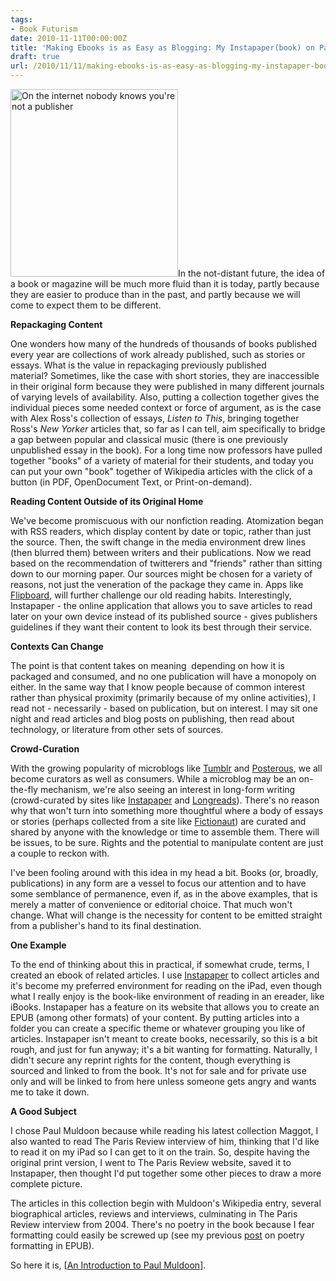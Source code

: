 ```yaml
---
tags:
- Book Futurism
date: 2010-11-11T00:00:00Z
title: 'Making Ebooks is as Easy as Blogging: My Instapaper(book) on Paul Muldoon' 
draft: true
url: /2010/11/11/making-ebooks-is-as-easy-as-blogging-my-instapaper-book-on-paul-muldoon/
---
```


<a href="/assets/img/uploads/2012/05/Internet_dog_pub-268x3001.jpg"><img class="alignleft size-full wp-image-949" src="/assets/img/uploads/2012/05/Internet_dog_pub-268x3001.jpg" alt="On the internet nobody knows you're not a publisher" width="268" height="300" /></a>In the not-distant future, the idea of a book or magazine will be much more fluid than it is today, partly because they are easier to produce than in the past, and partly because we will come to expect them to be different.

<strong>Repackaging Content</strong>

One wonders how many of the hundreds of thousands of books published every year are collections of work already published, such as stories or essays. What is the value in repackaging previously published material? Sometimes, like the case with short stories, they are inaccessible in their original form because they were published in many different journals of varying levels of availability. Also, putting a collection together gives the individual pieces some needed context or force of argument, as is the case with Alex Ross's collection of essays, <em>Listen to This</em>, bringing together Ross's <em>New Yorker</em> articles that, so far as I can tell, aim specifically to bridge a gap between popular and classical music (there is one previously unpublished essay in the book). For a long time now professors have pulled together "books" of a variety of material for their students, and today you can put your own "book" together of Wikipedia articles with the click of a button (in PDF, OpenDocument Text, or Print-on-demand).

<strong>Reading Content Outside of its Original Home</strong>

We've become promiscuous with our nonfiction reading. Atomization began with RSS readers, which display content by date or topic, rather than just the source. Then, the swift change in the media environment drew lines (then blurred them) between writers and their publications. Now we read based on the recommendation of twitterers and "friends" rather than sitting down to our morning paper. Our sources might be chosen for a variety of reasons, not just the veneration of the package they came in. Apps like <a href="http://www.flipboard.com/">Flipboard</a>, will further challenge our old reading habits. Interestingly, Instapaper - the online application that allows you to save articles to read later on your own device instead of its published source - gives publishers guidelines if they want their content to look its best through their service.

<strong>Contexts Can Change</strong>

The point is that content takes on meaning  depending on how it is packaged and consumed, and no one publication will have a monopoly on either. In the same way that I know people because of common interest rather than physical proximity (primarily because of my online activities), I read not - necessarily - based on publication, but on interest. I may sit one night and read articles and blog posts on publishing, then read about technology, or literature from other sets of sources.

<strong>Crowd-Curation</strong>

With the growing popularity of microblogs like <a href="http://www.tumblr.com/">Tumblr</a> and <a href="http://posterous.com">Posterous</a>, we all become curators as well as consumers. While a microblog may be an on-the-fly mechanism, we're also seeing an interest in long-form writing (crowd-curated by sites like <a href="http://www.instapaper.com/browse">Instapaper</a> and <a href="http://longreads.com/">Longreads</a>). There's no reason why that won't turn into something more thoughtful where a body of essays or stories (perhaps collected from a site like <a href="http://www.fictionaut.com/">Fictionaut</a>) are curated and shared by anyone with the knowledge or time to assemble them. There will be issues, to be sure. Rights and the potential to manipulate content are just a couple to reckon with.

I've been fooling around with this idea in my head a bit. Books (or, broadly, publications) in any form are a vessel to focus our attention and to have some semblance of permanence, even if, as in the above examples, that is merely a matter of convenience or editorial choice. That much won't change. What will change is the necessity for content to be emitted straight from a publisher's hand to its final destination.

<strong>One Example</strong>

To the end of thinking about this in practical, if somewhat crude, terms, I created an ebook of related articles. I use <a href="http://www.instapaper.com">Instapaper</a> to collect articles and it's become my preferred environment for reading on the iPad, even though what I really enjoy is the book-like environment of reading in an ereader, like iBooks. Instapaper has a feature on its website that allows you to create an EPUB (among other formats) of your content. By putting articles into a folder you can create a specific theme or whatever grouping you like of articles. Instapaper isn't meant to create books, necessarily, so this is a bit rough, and just for fun anyway; it's a bit wanting for formatting. Naturally, I didn't secure any reprint rights for the content, though everything is sourced and linked to from the book. It's not for sale and for private use only and will be linked to from here unless someone gets angry and wants me to take it down.

<strong>A Good Subject</strong>

I chose Paul Muldoon because while reading his latest collection Maggot, I also wanted to read The Paris Review interview of him, thinking that I'd like to read it on my iPad so I can get to it on the train. So, despite having the original print version, I went to The Paris Review website, saved it to Instapaper, then thought I'd put together some other pieces to draw a more complete picture.

The articles in this collection begin with Muldoon's Wikipedia entry, several biographical articles, reviews and interviews, culminating in The Paris Review interview from 2004. There's no poetry in the book because I fear formatting could easily be screwed up (see my previous <a href="http://ageofsand.com/2010/10/can-we-trust-poetry-ebooks-the-case-of-allen-ginsbergs-collected-poems/">post</a> on poetry formatting in EPUB).

So here it is, [<a href="http://ageofsand.com/documents/Instapaper(book) - Introduction to Paul Muldoon.epub.zip">An Introduction to Paul Muldoon</a>].
